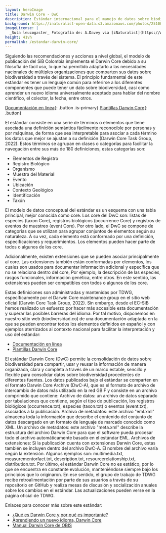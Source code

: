 ```yaml
---
layout: heroImage
title: Darwin Core - DwC
description: Estándar internacional para el manejo de datos sobre biodiversidad
background: https://inaturalist-open-data.s3.amazonaws.com/photos/251009487/large.jpg
imageLicense: |
  _Sula leucogaster_ Fotografía de: A.Davey via [iNaturalist](https://www.inaturalist.org/observations/146051610)
height: 41vh
permalink: /estandar-darwin-core/
---
```



Siguiendo las recomendaciones y acciones a nivel global, el modelo de publicación del SiB Colombia implementa el Darwin Core debido a su filosofía de fácil uso, lo que ha permitido adaptarlo a las necesidades nacionales de múltiples organizaciones que comparten sus datos sobre biodiversidad a través del sistema. El principio fundamental de este estándar es tener un lenguaje común para referirse a los diferentes componentes que puede tener un dato sobre biodiversidad, casi como aprender un nuevo idioma universalmente aceptado para hablar del nombre científico, el colector, la fecha, entre otros.

[Documentación en línea](/elementos-darwin-core){: .button .is-primary} [Plantillas Darwin Core](/recursos/plantillas-dwc){: .button} 


El estándar consiste en una serie de términos o elementos que tiene asociada una definición semántica fácilmente reconocible por personas y por máquinas, de forma que sea interpretable para asociar a cada término los datos que mejor se ajustan a su definición (Darwin Core Task Group, 2022). Estos términos se agrupan en clases o categorías para facilitar la navegación entre sus más de 180 definiciones, estas categorías son: 


* Elementos de Registro
* Registro Biológico
* Organismo
* Muestra del Material
* Evento
* Ubicación
* Contexto Geológico
* Identificación
* Taxón

El modelo de datos conceptual del estándar es un esquema con una tabla principal, mejor conocida como core. Los core del DwC son: listas de especies (taxon Core), registros biológicos (occurrence Core) y registros de eventos de muestreo (event Core). Por otro lado, el DwC se compone de categorías que se utilizan para agrupar conjuntos de elementos según su naturaleza. A su vez, cada elemento está conformado por una definición, especificaciones y requerimientos. Los elementos pueden hacer parte de todos o algunos de los core.

Adicionalmente, existen extensiones que se pueden asociar principalmente al core. Las extensiones también están conformadas por elementos, los cuales son usados para documentar información adicional y específica que no se relaciona dentro del core, Por ejemplo, la descripción de las especies, rasgos funcionales, información genética, entre otros. En este sentido, las extensiones pueden ser compatibles con todos o algunos de los core.

Estas definiciones son administradas y mantenidas por  TDWG, específicamente por el Darwin Core maintenance group en el sitio web oficial (Darwin Core Task Group, 2022). Sin embargo, desde el EC-SiB hemos realizado un esfuerzo por hacer más accesible esta documentación y superar las posibles barreras del idioma. Por tal motivo, disponemos en nuestro sitio web (biodiversidad.co) de una documentación adaptada en la que se pueden encontrar todos los elementos definidos en español y con ejemplos aterrizados al contexto nacional para facilitar la interpretación y uso del estándar:

* [Documentación en línea](https://biodiversidad.co/compartir/estandar-darwin-core/)
* [Plantillas Darwin Core](https://biodiversidad.co/recursos/plantillas-dwc)

El estándar Darwin Core (DwC) permite la consolidación de datos sobre biodiversidad para compartir, usar y reusar la información de manera organizada, clara y completa a través de un marco estable, sencillo y flexible para consolidar datos sobre biodiversidad procedentes de diferentes fuentes. 
Los datos publicados bajo el estándar se comparten en el formato Darwin Core Archive (DwC-A), que es el formato de archivo de intercambio de datos más utilizado en la red GBIF y consiste en un archivo comprimido que contiene:
Archivo de datos: un archivo de datos separado por tabulaciones que contiene, según el tipo de publicación, los registros biológicos (occurrence.txt), especies (taxon.txt) o eventos (event.txt), asociados a la publicación.
Archivo de metadatos: este archivo "eml.xml" almacena toda la información que describe el contenido del conjunto de datos descargado en un formato de lenguaje de marcado conocido como XML.
Un archivo de metadatos: este archivo "meta.xml" describe la estructura del archivo Darwin Core para que el software pueda procesar todo el archivo automáticamente basado en el estándar EML.
Archivos de extensiones: Si la publicación cuenta con extensiones Darwin Core, estas también se incluyen dentro del archivo DwC-A. El nombre del archivo varía según la extensión. Algunos ejemplos son: multimedia.txt, measurementorfact.txt, description.txt, resourcerelationship.txt, distribution.txt.
Por último, el estándar Darwin Core no es estático, por lo que se encuentra en constante evolución, manteniéndose siempre bajo los principios que lo originaron. En ese sentido, el grupo de trabajo de TDWG recibe retroalimentación por parte de sus usuarios a través de su repositorio en GitHub y realiza mesas de discusión y socialización anuales sobre los cambios en el estándar. Las actualizaciones pueden verse en la página oficial de TDWG.

Enlaces para conocer más sobre este estándar:

* [¿Qué es Darwin Core y por qué es importante?](https://www.gbif.org/es/darwin-core)
* [Aprendiendo un nuevo idioma, Darwin Core](https://youtu.be/nYGu8KY_K6U)
* [Manual Darwin Core de OBIS](https://obis.org/manual/)
